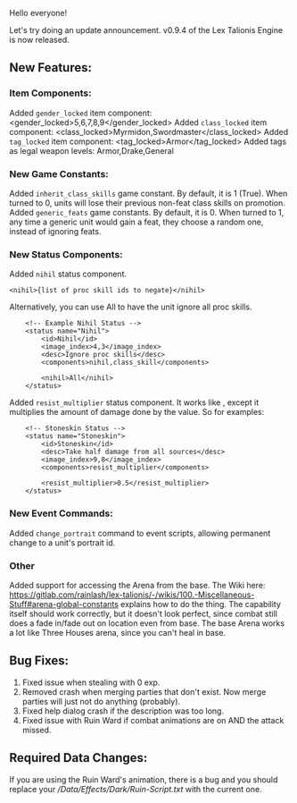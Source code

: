 Hello everyone!

Let's try doing an update announcement. v0.9.4 of the Lex Talionis Engine is now released. 

## New Features:
### Item Components:
Added `gender_locked` item component: <gender_locked>5,6,7,8,9</gender_locked>
Added `class_locked` item component: <class_locked>Myrmidon,Swordmaster</class_locked>
Added `tag_locked` item component: <tag_locked>Armor</tag_locked>
Added tags as legal weapon levels: <LVL>Armor,Drake,General</LVL>

### New Game Constants:
Added `inherit_class_skills` game constant. By default, it is 1 (True). When turned to 0, units will lose their previous non-feat class skills on promotion.
Added `generic_feats` game constants. By default, it is 0. When turned to 1, any time a generic unit would gain a feat, they choose a random one, instead of ignoring feats.

### New Status Components:
Added `nihil` status component. 

```
<nihil>{list of proc skill ids to negate}</nihil>
```

Alternatively, you can use <nihil>All</nihil> to have the unit ignore all proc skills.

```
    <!-- Example Nihil Status -->
    <status name="Nihil">
        <id>Nihil</id>
        <image_index>4,3</image_index>
        <desc>Ignore proc skills</desc>
        <components>nihil,class_skill</components>

        <nihil>All</nihil>
    </status>
```

Added `resist_multiplier` status component. It works like <resist>, except it multiplies the amount of damage done by the value. So for examples:

```
    <!-- Stoneskin Status -->
    <status name="Stoneskin">
        <id>Stoneskin</id>
        <desc>Take half damage from all sources</desc>
        <image_index>9,8</image_index>
        <components>resist_multiplier</components>

        <resist_multiplier>0.5</resist_multiplier>
    </status>
```

### New Event Commands:
Added `change_portrait` command to event scripts, allowing permanent change to a unit's portrait id.

### Other
Added support for accessing the Arena from the base. The Wiki here: https://gitlab.com/rainlash/lex-talionis/-/wikis/100.-Miscellaneous-Stuff#arena-global-constants explains how to do the thing. The capability itself should work correctly, but it doesn't look perfect, since combat still does a fade in/fade out on location even from base. The base Arena works a lot like Three Houses arena, since you can't heal in base.


## Bug Fixes:
1. Fixed issue when stealing with 0 exp.
2. Removed crash when merging parties that don't exist. Now merge parties will just not do anything (probably).
3. Fixed help dialog crash if the description was too long.
4. Fixed issue with Ruin Ward if combat animations are on AND the attack missed.


## Required Data Changes:
If you are using the Ruin Ward's animation, there is a bug and you should replace your _/Data/Effects/Dark/Ruin-Script.txt_ with the current one.

